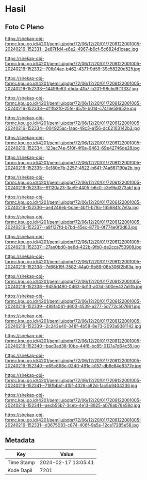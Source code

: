 # Hasil

## Foto C Plano

https://sirekap-obj-formc.kpu.go.id/4201/pemilu/pdpr/72/06/12/20/01/7206122001005-20240216-152331--2e87f1d4-e6e2-4967-b6cf-5c6824d1caac.jpg

https://sirekap-obj-formc.kpu.go.id/4201/pemilu/pdpr/72/06/12/20/01/7206122001005-20240216-152332--70fb14ac-b462-4371-9d59-39c58220d525.jpg

https://sirekap-obj-formc.kpu.go.id/4201/pemilu/pdpr/72/06/12/20/01/7206122001005-20240216-152333--14499e83-d5da-41b7-b201-98c5d9f11337.jpg

https://sirekap-obj-formc.kpu.go.id/4201/pemilu/pdpr/72/06/12/20/01/7206122001005-20240216-152333--df1fb2f0-25fe-4579-b014-c7416e59652e.jpg

https://sirekap-obj-formc.kpu.go.id/4201/pemilu/pdpr/72/06/12/20/01/7206122001005-20240216-152334--004925ac-1aac-49c3-a156-dc62103142b3.jpg

https://sirekap-obj-formc.kpu.go.id/4201/pemilu/pdpr/72/06/12/20/01/7206122001005-20240216-152334--123ec74e-510f-4f0a-9463-69e42746de28.jpg

https://sirekap-obj-formc.kpu.go.id/4201/pemilu/pdpr/72/06/12/20/01/7206122001005-20240216-152335--0c180c7b-2257-4522-b641-74a667190a2b.jpg

https://sirekap-obj-formc.kpu.go.id/4201/pemilu/pdpr/72/06/12/20/01/7206122001005-20240216-152335--91120a23-3ae9-4405-b6c0-c3e9bd273abf.jpg

https://sirekap-obj-formc.kpu.go.id/4201/pemilu/pdpr/72/06/12/20/01/7206122001005-20240216-152336--ae4246eb-bcae-4bf1-b79a-165684fc7e0a.jpg

https://sirekap-obj-formc.kpu.go.id/4201/pemilu/pdpr/72/06/12/20/01/7206122001005-20240216-152337--a8f137fd-b7bd-45ec-8770-0f774e0f0d63.jpg

https://sirekap-obj-formc.kpu.go.id/4201/pemilu/pdpr/72/06/12/20/01/7206122001005-20240216-152337--27ae0bd0-be6d-422b-9fb0-de2cca753908.jpg

https://sirekap-obj-formc.kpu.go.id/4201/pemilu/pdpr/72/06/12/20/01/7206122001005-20240216-152338--7d66b19f-3582-44a0-9b86-08b306f2b83a.jpg

https://sirekap-obj-formc.kpu.go.id/4201/pemilu/pdpr/72/06/12/20/01/7206122001005-20240216-152338--9455d490-0463-4d13-a03d-500ee437a51b.jpg

https://sirekap-obj-formc.kpu.go.id/4201/pemilu/pdpr/72/06/12/20/01/7206122001005-20240216-152339--488fa041-d603-4539-a277-5d772c507661.jpg

https://sirekap-obj-formc.kpu.go.id/4201/pemilu/pdpr/72/06/12/20/01/7206122001005-20240216-152339--2c243e40-348f-4b58-8e73-2093a9381142.jpg

https://sirekap-obj-formc.kpu.go.id/4201/pemilu/pdpr/72/06/12/20/01/7206122001005-20240216-152340--bad3ad38-10be-44f8-bc85-0121a7d64c55.jpg

https://sirekap-obj-formc.kpu.go.id/4201/pemilu/pdpr/72/06/12/20/01/7206122001005-20240216-152340--e65c898c-0240-491c-b157-db8e84e8377e.jpg

https://sirekap-obj-formc.kpu.go.id/4201/pemilu/pdpr/72/06/12/20/01/7206122001005-20240216-152341--7181bbbf-415f-4326-a82d-1ac5b9404236.jpg

https://sirekap-obj-formc.kpu.go.id/4201/pemilu/pdpr/72/06/12/20/01/7206122001005-20240216-152341--aecb55b7-3ceb-4e13-8925-a078ab76e58d.jpg

https://sirekap-obj-formc.kpu.go.id/4201/pemilu/pdpr/72/06/12/20/01/7206122001005-20240216-152331--d3675083-c874-406f-9a5a-12ce17285e58.jpg


## Metadata

| Key        | Value               |
| ---------- | ------------------- |
| Time Stamp | 2024-02-17 13:05:41 |
| Kode Dapil | 7201                |



